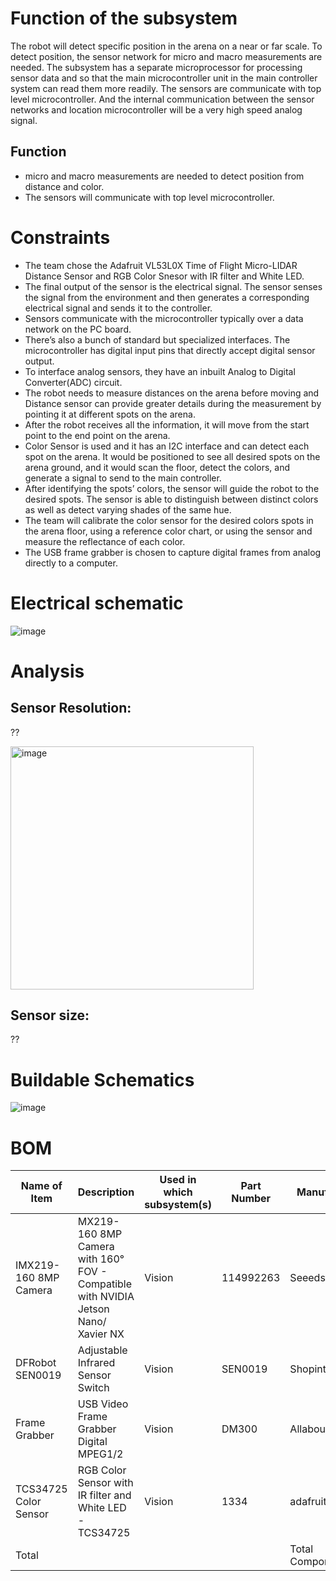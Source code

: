 # Function of the subsystem 

The robot will detect specific position in the arena on a near or far scale. To detect position, the sensor network for micro and macro measurements are needed. The subsystem has a separate microprocessor for processing sensor data and so that the main microcontroller unit in the main controller system can read them more readily. The sensors are communicate with top level microcontroller. And the internal communication between the sensor networks and location microcontroller will be a very high speed analog signal. 

## Function

-	micro and macro measurements are needed to detect position from distance and color.
-	The sensors will communicate with top level microcontroller.

# Constraints

- The team chose the Adafruit VL53L0X Time of Flight Micro-LIDAR Distance Sensor and RGB Color Snesor with IR filter and White LED. 
- The final output of the sensor is the electrical signal. The sensor senses the signal from the environment and then generates a corresponding electrical signal and sends it to the controller. 
- Sensors communicate with the microcontroller typically over a data network on the PC board. 
- There’s also a bunch of standard but specialized interfaces. The microcontroller has digital input pins that directly accept digital sensor output. 
- To interface analog sensors, they have an inbuilt Analog to Digital Converter(ADC) circuit. 
- The robot needs to measure distances on the arena before moving and Distance sensor can provide greater details during the measurement by pointing it at different spots on the arena.
- After the robot receives all the information, it will move from the start point to the end point on the arena. 
- Color Sensor is used and it has an I2C interface and can detect each spot on the arena. It would be positioned to see all desired spots on the arena ground, and it would scan the floor, detect the colors, and generate a signal to send to the main controller. 
- After identifying the spots’ colors, the sensor will guide the robot to the desired spots. The sensor is able to distinguish between distinct colors as well as detect varying shades of the same hue. 
- The team will calibrate the color sensor for the desired colors spots in the arena floor, using a reference color chart, or using the sensor and measure the reflectance of each color. 
- The USB frame grabber is chosen to capture digital frames from analog directly to a computer. 

# Electrical schematic

![image](https://user-images.githubusercontent.com/112426690/206012268-de87b7f5-e74b-4b6b-a0f0-57fd8a6225c6.png)

# Analysis 

## Sensor Resolution: 
??

<img width="389" alt="image" src="https://user-images.githubusercontent.com/112426690/203201133-8d6a9e50-2918-44fe-aebc-3fe7c1250a9f.png">

## Sensor size: 
??

# Buildable Schematics 

![image](https://user-images.githubusercontent.com/112426690/206012248-b4077c5a-735d-4008-9b8c-3614c5440930.png)

# BOM

| Name of Item          | Description                                                                        | Used in which subsystem(s) | Part Number | Manufacturer     | Quantity | Price      | Total  |
|-----------------------|------------------------------------------------------------------------------------|----------------------------|-------------|------------------|----------|------------|--------|
| IMX219-160 8MP Camera | MX219-160 8MP Camera with 160° FOV - Compatible with NVIDIA Jetson Nano/ Xavier NX | Vision                     | 114992263   | Seeedstudio      | 1        | 22.9       | 22.9   |
| DFRobot SEN0019       | Adjustable Infrared Sensor Switch                                                  | Vision                     | SEN0019     | Shopintertex     | 1        | 10.99      | 10.99  |
| Frame Grabber         | USB Video Frame Grabber Digital MPEG1/2                                            | Vision                     | DM300       | Allaboutadapters | 1        | 23         | 23     |
| TCS34725 Color Sensor | RGB Color Sensor with IR filter and White LED - TCS34725                           | Vision                     | 1334        | adafruit         | 1        | 7.95       | 7.95   |
| Total                 |                                                                                    |                            |             | Total Components | 4        | Total Cost | 64.84 |

